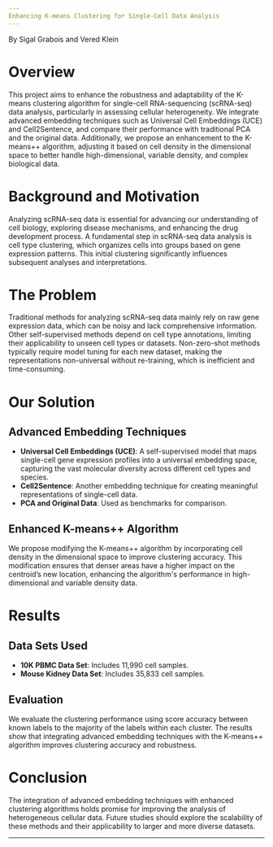 ```yaml
---
Enhancing K-means Clustering for Single-Cell Data Analysis
---
```

 By Sigal Grabois and Vered Klein

# Overview

This project aims to enhance the robustness and adaptability of the K-means clustering algorithm for single-cell RNA-sequencing (scRNA-seq) data analysis, particularly in assessing cellular heterogeneity. We integrate advanced embedding techniques such as Universal Cell Embeddings (UCE) and Cell2Sentence, and compare their performance with traditional PCA and the original data. Additionally, we propose an enhancement to the K-means++ algorithm, adjusting it based on cell density in the dimensional space to better handle high-dimensional, variable density, and complex biological data.

# Background and Motivation

Analyzing scRNA-seq data is essential for advancing our understanding of cell biology, exploring disease mechanisms, and enhancing the drug development process. A fundamental step in scRNA-seq data analysis is cell type clustering, which organizes cells into groups based on gene expression patterns. This initial clustering significantly influences subsequent analyses and interpretations.

# The Problem

Traditional methods for analyzing scRNA-seq data mainly rely on raw gene expression data, which can be noisy and lack comprehensive information. Other self-supervised methods depend on cell type annotations, limiting their applicability to unseen cell types or datasets. Non-zero-shot methods typically require model tuning for each new dataset, making the representations non-universal without re-training, which is inefficient and time-consuming.

# Our Solution

## Advanced Embedding Techniques

- **Universal Cell Embeddings (UCE)**: A self-supervised model that maps single-cell gene expression profiles into a universal embedding space, capturing the vast molecular diversity across different cell types and species.
- **Cell2Sentence**: Another embedding technique for creating meaningful representations of single-cell data.
- **PCA and Original Data**: Used as benchmarks for comparison.

## Enhanced K-means++ Algorithm

We propose modifying the K-means++ algorithm by incorporating cell density in the dimensional space to improve clustering accuracy. This modification ensures that denser areas have a higher impact on the centroid’s new location, enhancing the algorithm's performance in high-dimensional and variable density data.

# Results

## Data Sets Used

- **10K PBMC Data Set**: Includes 11,990 cell samples.
- **Mouse Kidney Data Set**: Includes 35,833 cell samples.

## Evaluation

We evaluate the clustering performance using score accuracy between known labels to the majority of the labels within each cluster. The results show that integrating advanced embedding techniques with the K-means++ algorithm improves clustering accuracy and robustness.

# Conclusion

The integration of advanced embedding techniques with enhanced clustering algorithms holds promise for improving the analysis of heterogeneous cellular data. Future studies should explore the scalability of these methods and their applicability to larger and more diverse datasets.

---
